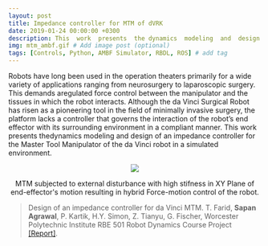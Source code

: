 ```yaml
---
layout: post
title: Impedance controller for MTM of dVRK
date: 2019-01-24 00:00:00 +0300
description: This  work  presents  the dynamics  modeling  and  design  of  an  impedance  controller  for the  Master  Tool  Manipulator(MTM) of  the  da  Vinci  Robot Kit(dVRK) in  a  simulated  environment. 
img: mtm_ambf.gif # Add image post (optional)
tags: [Controls, Python, AMBF Simulator, RBDL, ROS] # add tag
---
```

Robots   have   long   been   used   in   the   operation theaters  primarily  for  a  wide  variety  of  applications  ranging from  neurosurgery  to  laparoscopic  surgery.  This  demands  aregulated force control between the manipulator and the tissues in  which  the  robot  interacts.  Although  the  da  Vinci  Surgical Robot  has  risen  as  a  pioneering  tool  in  the  field  of  minimally invasive  surgery,  the  platform  lacks  a  controller  that  governs the  interaction  of  the  robot’s  end  effector  with  its  surrounding environment  in  a  compliant  manner.  This  work  presents  thedynamics  modeling  and  design  of  an  impedance  controller  for the  Master  Tool  Manipulator  of  the  da  Vinci  robot  in  a  simulated  environment.

<p align="center">
    <img src="{{site.baseurl}}/assets/img/mtm_ambf.gif">
     <figcaption align="center"> MTM subjected to external disturbance with high stifness in XY Plane of end-effector's motion resulting in hybrid Force-motion control of the robot. </figcaption>
</p>

>Design of an impedance controller for da Vinci MTM. T. Farid, **Sapan Agrawal**, P. Kartik, H.Y. Simon, Z. Tianyu, G. Fischer, Worcester Polytechnic Institute RBE 501 Robot Dynamics Course Project [[Report]]({{site.baseurl}}/assets/pdf/Design_of_Impedence_controller_for_the_da_Vinci_MTM.pdf).
